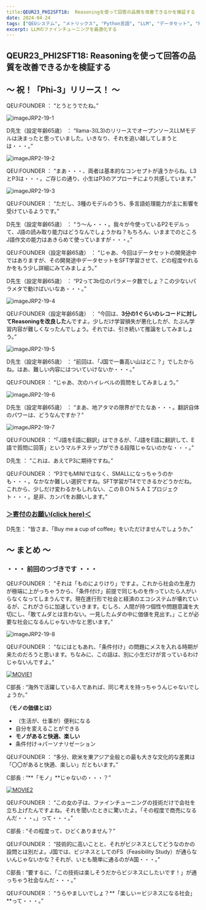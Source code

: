 ```yaml
---
title:QEUR23_PHI2SFT18:  Reasoningを使って回答の品質を改善できるかを検証する
date: 2024-04-24
tags: ["QEUシステム", "メトリックス", "Python言語", "LLM", "データセット", "Fine-tuning", "イノベーション","PHI-2"]
excerpt: LLMのファインチューニングを最適化する
---
```


## QEUR23_PHI2SFT18:  Reasoningを使って回答の品質を改善できるかを検証する

## ～ 祝！「Phi-3」リリース！ ～

QEU:FOUNDER  ： “とうとうでたね。”

![imageJRP2-19-1](/2024-04-24-QEUR23_PHI2SFT18/imageJRP2-19-1.jpg)

D先生（設定年齢65歳） ： “llama-3(L3)のリリースでオープンソースLLMモデルは決まったと思っていました。いきなり、それを追い越してしまうとは・・・。”

![imageJRP2-19-2](/2024-04-24-QEUR23_PHI2SFT18/imageJRP2-19-2.jpg)

QEU:FOUNDER  ： “まあ・・・、両者は基本的なコンセプトが違うからね。L3とP3は・・・。ご存じの通り、小生はP3のアプローチにより共感しています。”

![imageJRP2-19-3](/2024-04-24-QEUR23_PHI2SFT18/imageJRP2-19-3.jpg)

QEU:FOUNDER ： “ただし、3種のモデルのうち、多言語処理能力が主に影響を受けているようです。”

D先生（設定年齢65歳） ： “う～ん・・・。我々が今使っているP2モデルって、J語の読み取り能力はどうなんでしょうかね？もちろん、いままでのところJ語作文の能力はあきらめて使っていますが・・・。”

QEU:FOUNDER（設定年齢65歳）  ： “じゃあ、今回はデータセットの開発途中ではありますが、その開発途中データセットをSFT学習させて、どの程度やれるかをもう少し詳細にみてみましょう。”

D先生（設定年齢65歳） ： “P2って3b位のパラメータ数でしょ？この少ないパラメタで動けばいいなあ・・・。”

![imageJRP2-19-4](/2024-04-24-QEUR23_PHI2SFT18/imageJRP2-19-4.jpg)

QEU:FOUNDER（設定年齢65歳）  ： “今回は、**3分の1ぐらいのレコードに対してReasoningを改良した**んですよ。少しだけ学習損失が悪化したが、たぶん学習内容が難しくなったんでしょう。それでは、引き続いて推論をしてみましょう。”

![imageJRP2-19-5](/2024-04-24-QEUR23_PHI2SFT18/imageJRP2-19-5.jpg)

D先生（設定年齢65歳） ： “前回は、「J国で一番高い山はどこ？」でしたからね。はあ、難しい内容にはついていけないか・・・。”

QEU:FOUNDER ： “じゃあ、次のハイレベルの質問をしてみましょう。”

![imageJRP2-19-6](/2024-04-24-QEUR23_PHI2SFT18/imageJRP2-19-6.jpg)

D先生（設定年齢65歳） ： “まあ、地アタマの限界がでたなあ・・・。翻訳自体のパワーは、どうなんですか？”

![imageJRP2-19-7](/2024-04-24-QEUR23_PHI2SFT18/imageJRP2-19-7.jpg)

QEU:FOUNDER ： “「J語をE語に翻訳」はできるが、「J語をE語に翻訳して、E語で質問に回答」というマルチステップができる段階じゃないのかな・・・。”

D先生 ： “これは、あえてP3に期待ですね。”

QEU:FOUNDER ： “P3でもMINIではなく、SMALLになっちゃうのかも・・・。なかなか難しい選択ですね。SFT学習がT4でできるかどうかだね。これから、少しだけ変わるかもしれない、このＢＯＮＳＡＩプロジェクト・・・。是非、カンパをお願いします。”

### [＞寄付のお願い(click here)＜](https://www.paypal.com/paypalme/QEUglobal?v=1&utm_source=unp&utm_medium=email&utm_campaign=RT000481&utm_unptid=29844400-7613-11ec-ac72-3cfdfef0498d&ppid=RT000481&cnac=HK&rsta=en_GB%28en-HK%29&cust=5QPFDMW9B2T7Q&unptid=29844400-7613-11ec-ac72-3cfdfef0498d&calc=f860991d89600&unp_tpcid=ppme-social-business-profile-creat-ed&page=main%3Aemail%3ART000481&pgrp=main%3Aemail&e=cl&mchn=em&s=ci&mail=sys&appVersion=1.71.0&xt=104038)

D先生： “皆さま、「Buy me a cup of coffee」をいただけませんでしょうか。”

## ～ まとめ ～

### ・・・ 前回のつづきです ・・・

QEU:FOUNDER ： “それは「ものによりけり」ですよ。これから社会の生産力が極端に上がっちゃうから、「条件付け」前提で同じものを作っていたら人がいらなくなってしまうんです。現在進行形で社会と経済のエコシステムが壊れているが、これがさらに加速していきます。むしろ、人間が持つ個性や問題意識を大切にし、「敢てムダとは言わない。一見したムダの中に価値を見出す。」ことが必要な社会になるんじゃないかなと思います。”

![imageJRP2-19-8](/2024-04-24-QEUR23_PHI2SFT18/imageJRP2-19-8.jpg)

QEU:FOUNDER ： “なにはともあれ、「条件付け」の問題にメスを入れる時期が来たのだろうと思います。ちなみに、この話は、別に小生だけが言っているわけじゃないんですよ。”

[![MOVIE1](http://img.youtube.com/vi/3m4MAa3HxKM/0.jpg)](http://www.youtube.com/watch?v=3m4MAa3HxKM "The News ● クラウド・AI 遅れる企業…「出る杭」を打つ日本／裏金の自民政治、小池氏の公約ゼロの愚")

C部長 : “海外で活躍している人であれば、同じ考えを持っちゃうんじゃないでしょうか。”

**（モノの価値とは）**

- （生活が、仕事が）便利になる
- 自分を変えることができる
- **モノがあると快適、楽しい**
- 条件付け→パーソナリゼーション

QEU:FOUNDER ： “多分、欧米を東アジア全般との最も大きな文化的な差異は「〇〇があると快適、楽しい」だともいます。”

C部長 : “**「モノ」**じゃないの・・・？”

[![MOVIE2](http://img.youtube.com/vi/9PxhCekQYNI/0.jpg)](http://www.youtube.com/watch?v=9PxhCekQYNI "New Course: Finetuning Large Language Models")

QEU:FOUNDER ： “この女の子は、ファインチューニングの技術だけで会社を立ち上げたんですよね。それを聞いたときに驚いたよ。「その程度で商売になるんだ・・・。」って・・・。”

C部長 : “その程度って、ひどくありません？”

QEU:FOUNDER ： “技術的に高いことと、それがビジネスとしてどうなのかの設問とは別だよ。J国では、ビジネスとしてのFS（Feasibility Study）が通らないんじゃないかな？それが、いとも簡単に通るのがA国・・・。”

C部長 : “要するに、「この技術は楽しそうだからビジネスにしたいです！」が通っちゃう社会なんだ・・・。”

QEU:FOUNDER ： “うらやましいでしょ？**「楽しい＝ビジネスになる社会」**って・・・。”
